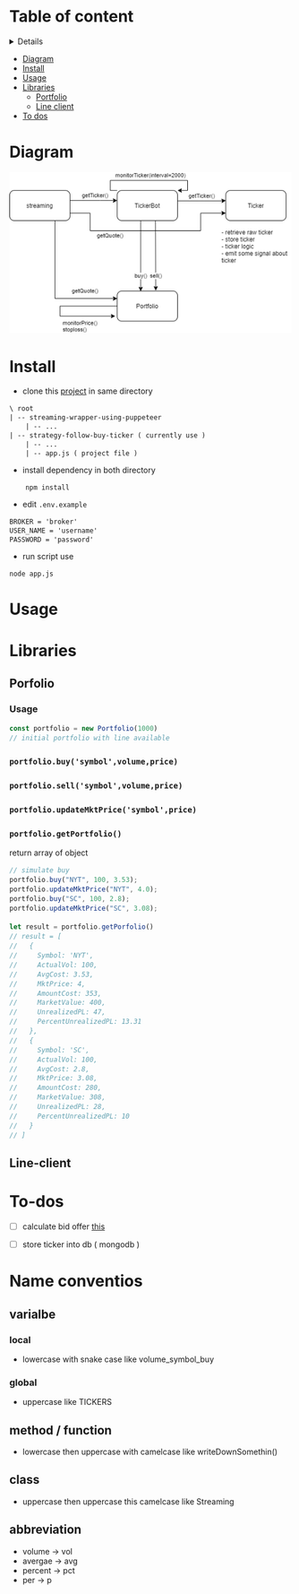 # Table of content
<details>
</details>

- [Diagram](#Diagram)
- [Install](#Install)
- [Usage](#Usage)
- [Libraries](#Libraries)
  - [Portfolio](##Portfolio)
  - [Line client](##Line-client)
- [To dos](#To-dos)
# Diagram
![diagram](./.readme/Diagram.png)

# Install
- clone this [project](https://github.com/niamin-niaman/streaming-wrapper-using-puppeteer) in same directory

```
\ root
| -- streaming-wrapper-using-puppeteer 
    | -- ...
| -- strategy-follow-buy-ticker ( currently use )
    | -- ...
    | -- app.js ( project file )
```
- install dependency in both directory 
```
    npm install
```
- edit `.env.example`
```
BROKER = 'broker'
USER_NAME = 'username'
PASSWORD = 'password'
```
- run script use
```
node app.js
```

# Usage


# Libraries

## Porfolio
### Usage
``` javascript
const portfolio = new Portfolio(1000) 
// initial portfolio with line available
```
### `portfolio.buy('symbol',volume,price)`
### `portfolio.sell('symbol',volume,price)`
### `portfolio.updateMktPrice('symbol',price)`
### `portfolio.getPortfolio()`
return array of object
``` javascript
// simulate buy 
portfolio.buy("NYT", 100, 3.53);
portfolio.updateMktPrice("NYT", 4.0);
portfolio.buy("SC", 100, 2.8);
portfolio.updateMktPrice("SC", 3.08);

let result = portfolio.getPorfolio()
// result = [
//   {
//     Symbol: 'NYT',
//     ActualVol: 100,
//     AvgCost: 3.53,
//     MktPrice: 4,
//     AmountCost: 353,
//     MarketValue: 400,
//     UnrealizedPL: 47,
//     PercentUnrealizedPL: 13.31
//   },
//   {
//     Symbol: 'SC',
//     ActualVol: 100,
//     AvgCost: 2.8,
//     MktPrice: 3.08,
//     AmountCost: 280,
//     MarketValue: 308,
//     UnrealizedPL: 28,
//     PercentUnrealizedPL: 10
//   }
// ]
``` 


## Line-client

# To-dos
* [ ] calculate bid offer [this](https://web.facebook.com/stockjournoey/posts/234161043821994?_rdc=1&_rdr) 
* [ ] store ticker into db ( mongodb )


# Name conventios
## varialbe
### local
* lowercase with snake case like volume_symbol_buy
### global
* uppercase like TICKERS

## method / function
* lowercase then uppercase with camelcase like writeDownSomethin()

## class
* uppercase then uppercase this camelcase like Streaming

## abbreviation
* volume -> vol
* avergae -> avg
* percent -> pct
* per -> p